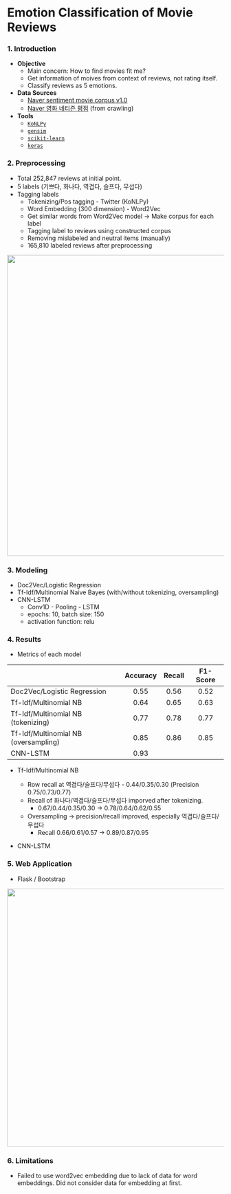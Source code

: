 # Emotion Classification of Movie Reviews 

### 1. Introduction

- **Objective**
  - Main concern: How to find movies fit me?
  - Get information of moives from context of reviews, not rating itself.
  - Classify reviews as 5 emotions.
- **Data Sources**
  - [Naver sentiment movie corpus v1.0](https://github.com/e9t/nsmc)
  - [Naver 영화 네티즌 평점](https://movie.naver.com/movie/point/af/list.nhn) (from crawling)
- **Tools**
  - [`KoNLPy`](http://konlpy-ko.readthedocs.io/ko/v0.4.3/)
  - [`gensim`](https://radimrehurek.com/gensim/)
  - [`scikit-learn`](http://scikit-learn.org/stable/)
  - [`keras`](https://keras.io/)

### 2. Preprocessing

- Total 252,847 reviews at initial point.
- 5 labels (기쁘다, 화나다, 역겹다, 슬프다, 무섭다)
- Tagging labels
  - Tokenizing/Pos tagging -  Twitter (KoNLPy)
  - Word Embedding (300 dimension)  - Word2Vec
  - Get similar words from Word2Vec model → Make corpus for each label
  - Tagging label to reviews using constructed corpus
  - Removing mislabeled and neutral items (manually)
  - 165,810 labeled reviews after preprocessing

<p align="center">
  <img src="https://i.imgur.com/sRYPYXz.jpg" width="700">
</p>

### 3. Modeling

- Doc2Vec/Logistic Regression
- Tf-Idf/Multinomial Naive Bayes (with/without tokenizing, oversampling)
- CNN-LSTM
  - Conv1D - Pooling - LSTM
  - epochs: 10, batch size: 150
  - activation function: relu

### 4. Results

- Metrics of each model

|                                      | Accuracy | Recall | F1-Score |
| ------------------------------------ | :------: | :----: | :------: |
| Doc2Vec/Logistic Regression          |   0.55   |  0.56  |   0.52   |
| Tf-Idf/Multinomial NB                |   0.64   |  0.65  |   0.63   |
| Tf-Idf/Multinomial NB (tokenizing)   |   0.77   |  0.78  |   0.77   |
| Tf-Idf/Multinomial NB (oversampling) |   0.85   |  0.86  |   0.85   |
| CNN-LSTM                             |   0.93   |        |          |

- Tf-Idf/Multinomial NB
  - Row recall at 역겹다/슬프다/무섭다 - 0.44/0.35/0.30 (Precision 0.75/0.73/0.77)
  - Recall of 화나다/역겹다/슬프다/무섭다 imporved after tokenizing. 
    - 0.67/0.44/0.35/0.30 → 0.78/0.64/0.62/0.55
  - Oversampling → precision/recall improved, especially 역겹다/슬프다/무섭다
    - Recall 0.66/0.61/0.57 → 0.89/0.87/0.95

- CNN-LSTM



### 5. Web Application

- Flask / Bootstrap

<p align="center">
  <img src="https://i.imgur.com/df8YErl.png" width="600">
</p>

### 6. Limitations

- Failed to use word2vec embedding due to lack of data for word embeddings. Did not consider data for embedding at first.

